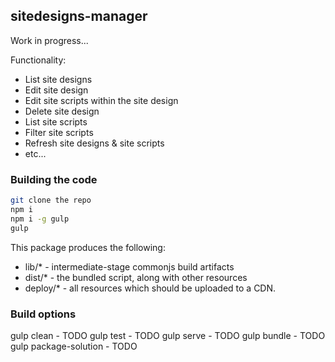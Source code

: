 ## sitedesigns-manager

Work in progress...

Functionality:
* List site designs
* Edit site design
* Edit site scripts within the site design
* Delete site design
* List site scripts
* Filter site scripts
* Refresh site designs & site scripts
* etc...

### Building the code

```bash
git clone the repo
npm i
npm i -g gulp
gulp
```

This package produces the following:

* lib/* - intermediate-stage commonjs build artifacts
* dist/* - the bundled script, along with other resources
* deploy/* - all resources which should be uploaded to a CDN.

### Build options

gulp clean - TODO
gulp test - TODO
gulp serve - TODO
gulp bundle - TODO
gulp package-solution - TODO
